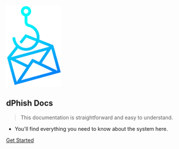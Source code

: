 <img src="assets/dPhish-crop.png" alt="logo" width="150"/>


## dPhish Docs

> This documentation is straightforward and easy to understand.
- You'll find everything you need to know about the system here.


<!-- [Open Platform](https://github.com/docsifyjs/docsify/) -->
[Get Started](/getting-started)